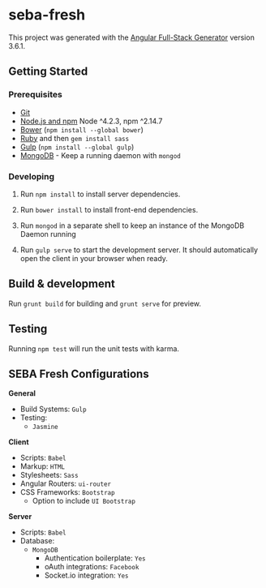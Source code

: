 # seba-fresh

This project was generated with the [Angular Full-Stack Generator](https://github.com/DaftMonk/generator-angular-fullstack) version 3.6.1.

## Getting Started

### Prerequisites

- [Git](https://git-scm.com/)
- [Node.js and npm](https://nodejs.org/en/download/) Node ^4.2.3, npm ^2.14.7
- [Bower](bower.io) (`npm install --global bower`)
- [Ruby](https://www.ruby-lang.org) and then `gem install sass`
- [Gulp](http://gulpjs.com/) (`npm install --global gulp`)
- [MongoDB](https://www.mongodb.org/) - Keep a running daemon with `mongod`

### Developing

1. Run `npm install` to install server dependencies.

2. Run `bower install` to install front-end dependencies.

3. Run `mongod` in a separate shell to keep an instance of the MongoDB Daemon running

4. Run `gulp serve` to start the development server. It should automatically open the client in your browser when ready.

## Build & development

Run `grunt build` for building and `grunt serve` for preview.

## Testing

Running `npm test` will run the unit tests with karma.


## SEBA Fresh Configurations

**General**

* Build Systems: `Gulp`
* Testing: 
  * `Jasmine`

**Client**

* Scripts: `Babel`
* Markup:  `HTML`
* Stylesheets: `Sass`
* Angular Routers: `ui-router`
* CSS Frameworks: `Bootstrap`
  * Option to include `UI Bootstrap`

**Server**

* Scripts: `Babel`
* Database:
  * `MongoDB`
    * Authentication boilerplate: `Yes`
    * oAuth integrations: `Facebook`
    * Socket.io integration: `Yes`
